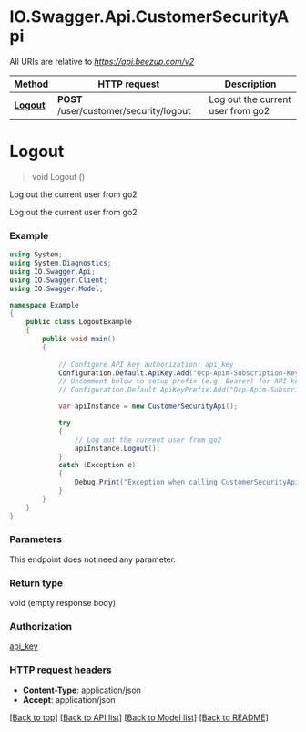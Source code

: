 # IO.Swagger.Api.CustomerSecurityApi

All URIs are relative to *https://api.beezup.com/v2*

Method | HTTP request | Description
------------- | ------------- | -------------
[**Logout**](CustomerSecurityApi.md#logout) | **POST** /user/customer/security/logout | Log out the current user from go2


<a name="logout"></a>
# **Logout**
> void Logout ()

Log out the current user from go2

Log out the current user from go2

### Example
```csharp
using System;
using System.Diagnostics;
using IO.Swagger.Api;
using IO.Swagger.Client;
using IO.Swagger.Model;

namespace Example
{
    public class LogoutExample
    {
        public void main()
        {
            
            // Configure API key authorization: api_key
            Configuration.Default.ApiKey.Add("Ocp-Apim-Subscription-Key", "YOUR_API_KEY");
            // Uncomment below to setup prefix (e.g. Bearer) for API key, if needed
            // Configuration.Default.ApiKeyPrefix.Add("Ocp-Apim-Subscription-Key", "Bearer");

            var apiInstance = new CustomerSecurityApi();

            try
            {
                // Log out the current user from go2
                apiInstance.Logout();
            }
            catch (Exception e)
            {
                Debug.Print("Exception when calling CustomerSecurityApi.Logout: " + e.Message );
            }
        }
    }
}
```

### Parameters
This endpoint does not need any parameter.

### Return type

void (empty response body)

### Authorization

[api_key](../README.md#api_key)

### HTTP request headers

 - **Content-Type**: application/json
 - **Accept**: application/json

[[Back to top]](#) [[Back to API list]](../README.md#documentation-for-api-endpoints) [[Back to Model list]](../README.md#documentation-for-models) [[Back to README]](../README.md)

